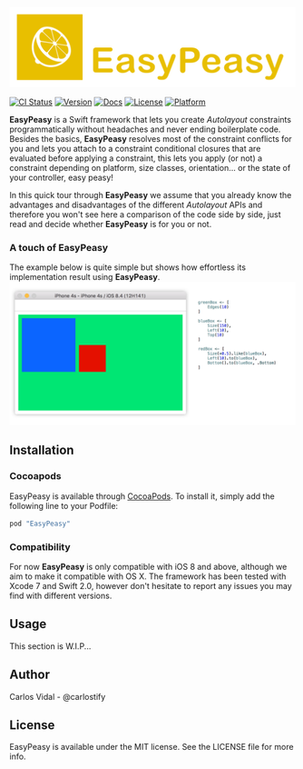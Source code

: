 ![logo](assets_readme/logo.png)

[![CI Status](http://img.shields.io/travis/nakiostudio/EasyPeasy.svg?style=flat)](https://travis-ci.org/nakiostudio/EasyPeasy)
[![Version](https://img.shields.io/cocoapods/v/EasyPeasy.svg?style=flat)](http://cocoapods.org/pods/EasyPeasy)
[![Docs](https://img.shields.io/cocoapods/metrics/doc-percent/EasyPeasy.svg)](http://cocoadocs.org/docsets/EasyPeasy)
[![License](https://img.shields.io/cocoapods/l/EasyPeasy.svg?style=flat)](http://cocoapods.org/pods/EasyPeasy)
[![Platform](https://img.shields.io/cocoapods/p/EasyPeasy.svg?style=flat)](http://cocoapods.org/pods/EasyPeasy)

**EasyPeasy** is a Swift framework that lets you create *Autolayout* constraints
programmatically without headaches and never ending boilerplate code. Besides the
basics, **EasyPeasy** resolves most of the constraint conflicts for you and lets
you attach to a constraint conditional closures that are evaluated before applying
a constraint, this lets you apply (or not) a constraint depending on platform, size
classes, orientation... or the state of your controller, easy peasy!

In this quick tour through **EasyPeasy** we assume that you already know the
advantages and disadvantages of the different *Autolayout* APIs and therefore you
won't see here a comparison of the code side by side, just read and decide
whether **EasyPeasy** is for you or not.

### A touch of EasyPeasy
The example below is quite simple but shows how effortless its implementation
result using **EasyPeasy**.
![touch](assets_readme/first_touch.png)

## Installation

### Cocoapods

EasyPeasy is available through [CocoaPods](http://cocoapods.org). To install
it, simply add the following line to your Podfile:

```ruby
pod "EasyPeasy"
```

### Compatibility

For now **EasyPeasy** is only compatible with iOS 8 and above, although we aim
to make it compatible with OS X.
The framework has been tested with Xcode 7 and Swift 2.0, however don't hesitate
to report any issues you may find with different versions.

## Usage

This section is W.I.P...

## Author

Carlos Vidal - @carlostify

## License

EasyPeasy is available under the MIT license. See the LICENSE file for more info.
